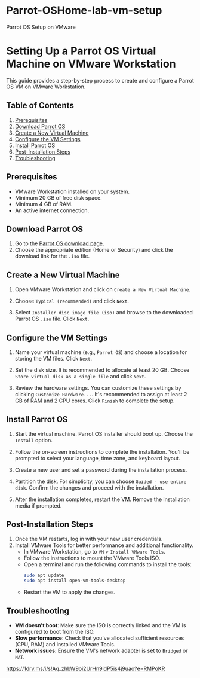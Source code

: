 # Parrot-OSHome-lab-vm-setup
Parrot OS Setup on VMware
# Setting Up a Parrot OS Virtual Machine on VMware Workstation

This guide provides a step-by-step process to create and configure a Parrot OS VM on VMware Workstation.


## Table of Contents
1. [Prerequisites](#prerequisites)
2. [Download Parrot OS](#download-parrot-os)
3. [Create a New Virtual Machine](#create-a-new-virtual-machine)
4. [Configure the VM Settings](#configure-the-vm-settings)
5. [Install Parrot OS](#install-parrot-os)
6. [Post-Installation Steps](#post-installation-steps)
7. [Troubleshooting](#troubleshooting)


## Prerequisites

- VMware Workstation installed on your system.
- Minimum 20 GB of free disk space.
- Minimum 4 GB of RAM.
- An active internet connection.


## Download Parrot OS

1. Go to the [Parrot OS download page](https://www.parrotsec.org/download/).
2. Choose the appropriate edition (Home or Security) and click the download link for the `.iso` file.


## Create a New Virtual Machine

1. Open VMware Workstation and click on `Create a New Virtual Machine`.

2. Choose `Typical (recommended)` and click `Next`.

3. Select `Installer disc image file (iso)` and browse to the downloaded Parrot OS `.iso` file. Click `Next`.


## Configure the VM Settings

1. Name your virtual machine (e.g., `Parrot OS`) and choose a location for storing the VM files. Click `Next`.

2. Set the disk size. It is recommended to allocate at least 20 GB. Choose `Store virtual disk as a single file` and click `Next`.

3. Review the hardware settings. You can customize these settings by clicking `Customize Hardware...`. It's recommended to assign at least 2 GB of RAM and 2 CPU cores. Click `Finish` to complete the setup.


## Install Parrot OS

1. Start the virtual machine. Parrot OS installer should boot up. Choose the `Install` option.

2. Follow the on-screen instructions to complete the installation. You'll be prompted to select your language, time zone, and keyboard layout.

3. Create a new user and set a password during the installation process.

4. Partition the disk. For simplicity, you can choose `Guided - use entire disk`. Confirm the changes and proceed with the installation.

5. After the installation completes, restart the VM. Remove the installation media if prompted.


## Post-Installation Steps

1. Once the VM restarts, log in with your new user credentials.
2. Install VMware Tools for better performance and additional functionality.
   - In VMware Workstation, go to `VM` > `Install VMware Tools`.
   - Follow the instructions to mount the VMware Tools ISO.
   - Open a terminal and run the following commands to install the tools:
     ```bash
     sudo apt update
     sudo apt install open-vm-tools-desktop
     ```
   - Restart the VM to apply the changes.


## Troubleshooting

- **VM doesn't boot**: Make sure the ISO is correctly linked and the VM is configured to boot from the ISO.
- **Slow performance**: Check that you've allocated sufficient resources (CPU, RAM) and installed VMware Tools.
- **Network issues**: Ensure the VM's network adapter is set to `Bridged` or `NAT`.

https://1drv.ms/i/s!Aq_zhbW9oi2UrHn9idP5is4j9uao?e=RMPoKR
